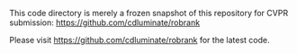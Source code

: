 This code directory is merely a frozen snapshot of this repository for CVPR submission: https://github.com/cdluminate/robrank

Please visit https://github.com/cdluminate/robrank for the latest code.
